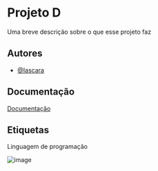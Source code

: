 
# Projeto D

Uma breve descrição sobre o que esse projeto faz


## Autores

- [@Iascara](https://github.com/IascaraAlves)


## Documentação

[Documentação](https://link-da-documentação)


## Etiquetas

Linguagem de programação 

![image](https://img.shields.io/badge/Go-00ADD8?style=for-the-badge&logo=go&logoColor=white)
